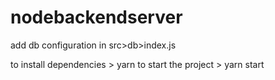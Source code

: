 # nodebackendserver

add db configuration in src>db>index.js

to install dependencies > yarn
to start the project > yarn start
